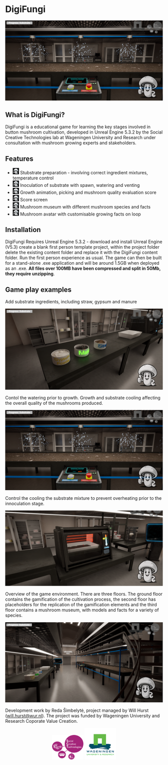 # DigiFungi

![DigiFungi Visual Example](https://github.com/SCT-lab/DigiFungi/blob/main/images/Watering1.png)

## What is DigiFungi?
DigiFungi is a educational game for learning the key stages involved in button mushroom cultivation, developed in Unreal Engine 5.3.2 by the Social Creative Technologies lab at Wageningen University and Research under consultation with mushroom growing experts and stakeholders.

## Features
* <img src="https://github.com/SCT-lab/DigiFungi/blob/main/images/logo.png" width="20"> Stubstrate preparation - involving correct ingredient mixtures, temperature control
* <img src="https://github.com/SCT-lab/DigiFungi/blob/main/images/logo.png" width="20"> Inoculation of substrate with spawn, watering and venting
* <img src="https://github.com/SCT-lab/DigiFungi/blob/main/images/logo.png" width="20"> Growth animation, picking and mushroom quality evaluation score
* <img src="https://github.com/SCT-lab/DigiFungi/blob/main/images/logo.png" width="20"> Score screen
* <img src="https://github.com/SCT-lab/DigiFungi/blob/main/images/logo.png" width="20"> Mushroom museum with different mushroom species and facts
* <img src="https://github.com/SCT-lab/DigiFungi/blob/main/images/logo.png" width="20"> Mushroom avatar with customisable growing facts on loop

## Installation
DigiFungi Requires Unreal Engine 5.3.2 - download and install Unreal Engine (V5.3) create a blank first person template project, within the project folder delete the existing content folder and replace it with the DigiFungi content folder. Run the first person experience as usual. The game can then be built for a stand-alone .exe application and will be around 1.5GB when deployed as an .exe. **All files over 100MB have been compressed and split in 50Mb, they require unzipping**.

## Game play examples
Add substrate ingredients, including straw, gypsum and manure
<p align="center">
  <img src="https://github.com/SCT-lab/DigiFungi/blob/main/images/SubstrateMix.png" alt="DigiFungi Visual Example4" width="600">
</p>

Contol the watering prior to growth. Growth and substrate cooling affecting the overall quality of the mushrooms produced.
<p align="center">
  <img src="https://github.com/SCT-lab/DigiFungi/blob/main/images/Watering1.png" alt="DigiFungi Visual Example1" width="600">
</p>

Control the cooling the substrate mixture to prevent overheating prior to the innoculation stage.
<p align="center">
  <img src="https://github.com/SCT-lab/DigiFungi/blob/main/images/Cooling1.png" alt="DigiFungi Visual Example2" width="600">
</p>

Overview of the game environment. There are three floors. The ground floor contains the gamification of the cultivation process, the second floor has placeholders for the replication of the gamification elements and the third floor contains a mushroom museum, with models and facts for a variety of species.
<p align="center">
  <img src="https://github.com/SCT-lab/DigiFungi/blob/main/images/Scene.png" alt="DigiFungi Visual Example3" width="600">
</p>


Development work by Reda Šimbelytė, project managed by Will Hurst (will.hurst@wur.nl). The project was funded by Wageningen University and Research Coporate Value Creation.

<p align="center">
  <a href="https://www.linkedin.com/company/sct-lab"><img src="https://github.com/SCT-lab/DigiFungi/blob/main/images/SCT-WUR.png" alt="SCT Lab" width="100"></a>
  <a href="https://www.wur.nl/en.htm"><img src="https://github.com/SCT-lab/DigiFungi/blob/main/images/Wur-logo.png" alt="WUR" width="100"></a>
</p>







